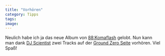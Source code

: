 ```yaml
---
title: "Vorhören"
category: Tipps
tags: 
image: 
---
```


Neulich habe ich ja das neue Album von [88:Komaflash](http://www.88komaflash.de) gelobt. Nun kann man dank [DJ Scientist](http://www.djscientist.com) zwei Tracks auf der [Ground Zero Seite](http://www.the-groundzero.com/media) vorhören. Viel Spaß!